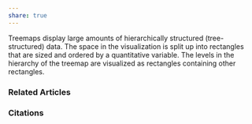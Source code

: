 ```yaml
---
share: true
---
```


Treemaps display large amounts of hierarchically structured (tree-structured) data. The space in the visualization is split up into rectangles that are sized and ordered by a quantitative variable. The levels in the hierarchy of the treemap are visualized as rectangles containing other rectangles.

### Related Articles

### Citations

